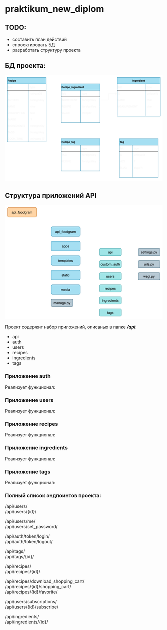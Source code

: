 # praktikum_new_diplom

## TODO:

- составить план действий 
- спроектировать БД 
- разработать структуру проекта 

## БД проекта:

![db_scheme.png](db_scheme.png)

## Структура приложений API

![project_scheme.png](project_scheme.png)

Проект содержит набор приложений, описаных в папке ***/api***: 
- api
- auth
- users
- recipes
- ingredients
- tags

### Приложение auth
Реализует функционал:

### Приложение users
Реализует функционал:

### Приложение recipes
Реализует функционал:

### Приложение ingredients
Реализует функционал:

### Приложение tags
Реализует функционал:

### Полный список эндпоинтов проекта:
/api/users/ </br>
/api/users/{id}/ </br>

/api/users/me/ </br>
/api/users/set_password/ </br>

/api/auth/token/login/ </br>
/api/auth/token/logout/ </br>

/api/tags/ </br>
/api/tags/{id}/ </br>

/api/recipes/ </br>
/api/recipes/{id}/ </br>

/api/recipes/download_shopping_cart/ </br>
/api/recipes/{id}/shopping_cart/ </br>
/api/recipes/{id}/favorite/ </br>

/api/users/subscriptions/ </br>
/api/users/{id}/subscribe/ </br>

/api/ingredients/ </br>
/api/ingredients/{id}/ </br>
